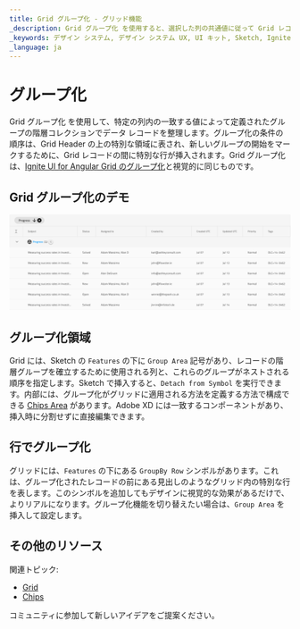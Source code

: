 ```yaml
---
title: Grid グループ化 - グリッド機能
_description: Grid グループ化 を使用すると、選択した列の共通値に従って Grid レコードを階層的に編成できます。
_keywords: デザイン システム, デザイン システム UX, UI キット, Sketch, Ignite UI for Angular, Sketch to Angular, Angular, Angular デザイン システム, Sketch からコードをエクスポート, Angular 用のデザイン キット, Sketch HTML, Sketch to HTML, Sketch UI キット
_language: ja
---
```


# グループ化

Grid グループ化 を使用して、特定の列内の一致する値によって定義されたグループの階層コレクションでデータ レコードを整理します。グループ化の条件の順序は、Grid Header の上の特別な領域に表され、新しいグループの開始をマークするために、Grid レコードの間に特別な行が挿入されます。Grid グループ化は、[Ignite UI for Angular Grid のグループ化](https://jp.infragistics.com/products/ignite-ui-angular/angular/components/grid/groupby.html)と視覚的に同じものです。

## Grid グループ化のデモ

<img class="responsive-img" src="../images/grid_group_by_demo.png" srcset="../images/grid_group_by_demo@2x.png 2x" />

## グループ化領域

Grid には、Sketch の `Features` の下に `Group Area` 記号があり、レコードの階層グループを確立するために使用される列と、これらのグループがネストされる順序を指定します。Sketch で挿入すると、`Detach from Symbol` を実行できます。内部には、グループ化がグリッドに適用される方法を定義する方法で構成できる [Chips Area](chips.md) があります。Adobe XD には一致するコンポーネントがあり、挿入時に分割せずに直接編集できます。

## 行でグループ化

グリッドには、`Features` の下にある `GroupBy Row` シンボルがあります。これは、グループ化されたレコードの前にある見出しのようなグリッド内の特別な行を表します。このシンボルを追加してもデザインに視覚的な効果があるだけで、よりリアルになります。グループ化機能を切り替えたい場合は、`Group Area` を挿入して設定します。

## その他のリソース

関連トピック:

- [Grid](grid.md)
- [Chips](chips.md)
  <div class="divider--half"></div>

コミュニティに参加して新しいアイデアをご提案ください。
